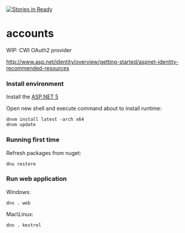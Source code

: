 [![Stories in Ready](https://badge.waffle.io/CWISoftware/accounts.png?label=ready&title=Ready)](https://waffle.io/CWISoftware/accounts)
# accounts
WIP: CWI OAuth2 provider

http://www.asp.net/identity/overview/getting-started/aspnet-identity-recommended-resources

### Install environment

Install the [ASP.NET 5](https://github.com/aspnet/Home#cmd)

Open new shell and execute command about to install runtime:

    dnvm install latest -arch x64
	dnvm update

### Running first time

Refresh packages from nuget:

	dnu restore

### Run web application

Windows:

	dnx . web

Mac\Linux:

	dnx . kestrel